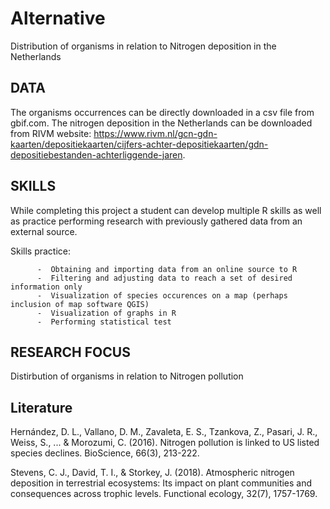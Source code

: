 # Alternative 
  Distribution of organisms in relation to Nitrogen deposition in the Netherlands
  
  ## DATA
  The organisms occurrences can be directly downloaded in a csv file from gbif.com.
  The nitrogen deposition in the Netherlands can be downloaded from RIVM website: https://www.rivm.nl/gcn-gdn-kaarten/depositiekaarten/cijfers-achter-depositiekaarten/gdn-depositiebestanden-achterliggende-jaren. 
  
  ## SKILLS
  While completing this project a student can develop multiple R skills as well as practice performing research with previously gathered data from an external source.
  
  Skills practice:
  
  
          -  Obtaining and importing data from an online source to R
          -  Filtering and adjusting data to reach a set of desired information only
          -  Visualization of species occurences on a map (perhaps inclusion of map software QGIS)
          -  Visualization of graphs in R
          -  Performing statistical test
  
 
  ## RESEARCH FOCUS
  Distirbution of organisms in relation to Nitrogen pollution
  
  ## Literature
  Hernández, D. L., Vallano, D. M., Zavaleta, E. S., Tzankova, Z., Pasari, J. R., Weiss, S., ... & Morozumi, C. (2016). Nitrogen pollution is linked to US listed species declines. BioScience, 66(3), 213-222.
   
  Stevens, C. J., David, T. I., & Storkey, J. (2018). Atmospheric nitrogen deposition in terrestrial ecosystems: Its impact on plant communities and consequences across trophic levels. Functional ecology, 32(7), 1757-1769.
   
